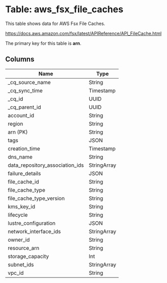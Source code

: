 # Table: aws_fsx_file_caches

This table shows data for AWS Fsx File Caches.

https://docs.aws.amazon.com/fsx/latest/APIReference/API_FileCache.html

The primary key for this table is **arn**.

## Columns

| Name          | Type          |
| ------------- | ------------- |
|_cq_source_name|String|
|_cq_sync_time|Timestamp|
|_cq_id|UUID|
|_cq_parent_id|UUID|
|account_id|String|
|region|String|
|arn (PK)|String|
|tags|JSON|
|creation_time|Timestamp|
|dns_name|String|
|data_repository_association_ids|StringArray|
|failure_details|JSON|
|file_cache_id|String|
|file_cache_type|String|
|file_cache_type_version|String|
|kms_key_id|String|
|lifecycle|String|
|lustre_configuration|JSON|
|network_interface_ids|StringArray|
|owner_id|String|
|resource_arn|String|
|storage_capacity|Int|
|subnet_ids|StringArray|
|vpc_id|String|
